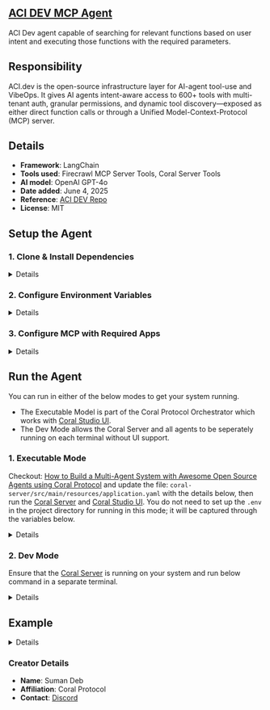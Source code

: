 ## [ACI DEV MCP Agent](https://github.com/Coral-Protocol/firecrawl-coral-agent.git)

ACI Dev agent capable of searching for relevant functions based on user intent and executing those functions with the required parameters.

## Responsibility
ACI.dev is the open-source infrastructure layer for AI-agent tool-use and VibeOps. It gives AI agents intent-aware access to 600+ tools with multi-tenant auth, granular permissions, and dynamic tool discovery—exposed as either direct function calls or through a Unified Model-Context-Protocol (MCP) server.


## Details
- **Framework**: LangChain
- **Tools used**: Firecrawl MCP Server Tools, Coral Server Tools
- **AI model**: OpenAI GPT-4o
- **Date added**: June 4, 2025
- **Reference**: [ACI DEV Repo](https://github.com/aipotheosis-labs/aci)
- **License**: MIT

## Setup the Agent

### 1. Clone & Install Dependencies

<details>

Ensure that the [Coral Server](https://github.com/Coral-Protocol/coral-server) is running on your system. If you are trying to run Open Deep Research agent and require an input, you can either create your agent which communicates on the coral server or run and register the [Interface Agent](https://github.com/Coral-Protocol/Coral-Interface-Agent) on the Coral Server  


```bash
# In a new terminal clone the repository:
git clone https://github.com/Coral-Protocol/Coral-AciDevMCP-Agent

# Navigate to the project directory:
cd Coral-AciDevMCP-Agent

# Download and run the UV installer, setting the installation directory to the current one
curl -LsSf https://astral.sh/uv/install.sh | env UV_INSTALL_DIR=$(pwd) sh

# Create a virtual environment named `.venv` using UV
uv venv .venv

# Activate the virtual environment
source .venv/bin/activate

# install uv
pip install uv

# Install dependencies from `pyproject.toml` using `uv`:
uv sync
```

</details>

### 2. Configure Environment Variables

<details>

Get the API Key:
[OpenAI](https://platform.openai.com/api-keys) || 
[Github Token](https://github.com/settings/tokens)

```bash
# Create .env file in project root
cp -r .env_sample .env
```

Check if the .env file has correct URL for Coral Server and adjust the parameters accordingly.

</details>

### 3. Configure MCP with Required Apps

<details>

1. Go to the **"App Store"** on your ACI.dev Dashboard.  


2. **Search for "Gmail"** using the search bar, then click on the Gmail app from the results.  
   ![](https://i.postimg.cc/WFJ1Mw9Q/Screenshot-2025-07-05-193320.png)

3. **Click "Configure App"** to begin setup.  
   ![](https://i.postimg.cc/G47LV5VW/Screenshot-2025-07-05-193440.png)

4. **Enable the toggle** for *"Use ACI.dev's OAuth2 App"* and confirm your choice.  
   ![](https://i.postimg.cc/SjCKRVY9/Screenshot-2025-07-05-193500.png)

5. **Choose your agent** by selecting the *"Default Agent"* or any other preferred agent.  
   ![](https://i.postimg.cc/Yhxqf93q/Screenshot-2025-07-05-193511.png)

6. **Enter an Account Owner ID** of your choice, then click **"Start OAuth2 Flow"**.  
   ![](https://i.postimg.cc/ZCm5d36M/Screenshot-2025-07-05-193545.png)

7. **Select the Gmail account** you wish to connect.  
   ![](https://i.postimg.cc/185RWQC0/Screenshot-2025-07-05-193628.png)

8. **Grant permission** to ACI.dev by checking the required box, then click **"Continue"** to complete the configuration.
   ![](https://i.postimg.cc/94DmhBjr/Screenshot-2025-07-05-193701.png)
</details>

## Run the Agent

You can run in either of the below modes to get your system running.  

- The Executable Model is part of the Coral Protocol Orchestrator which works with [Coral Studio UI](https://github.com/Coral-Protocol/coral-studio).  
- The Dev Mode allows the Coral Server and all agents to be seperately running on each terminal without UI support.  

### 1. Executable Mode

Checkout: [How to Build a Multi-Agent System with Awesome Open Source Agents using Coral Protocol](https://github.com/Coral-Protocol/existing-agent-sessions-tutorial-private-temp) and update the file: `coral-server/src/main/resources/application.yaml` with the details below, then run the [Coral Server](https://github.com/Coral-Protocol/coral-server) and [Coral Studio UI](https://github.com/Coral-Protocol/coral-studio). You do not need to set up the `.env` in the project directory for running in this mode; it will be captured through the variables below.

<details>

For Linux or MAC:

```bash
# PROJECT_DIR="/PATH/TO/YOUR/PROJECT"

applications:
  - id: "app"
    name: "Default Application"
    description: "Default application for testing"
    privacyKeys:
      - "default-key"
      - "public"
      - "priv"

registry:
  Aacidevmcp_agent:
    options:
      - name: "API_KEY"
        type: "string"
        description: "API key for the service"
      - name: "ACI_OWNER_ID"
        type: "string"
        description: "ACI OWNER IDfor the service"
      - name: "ACI_API_KEY"
        type: "string"
        description: "ACI API KEYfor the service"
    runtime:
      type: "executable"
      command: ["bash", "-c", "${PROJECT_DIR}/run_agent.sh main.py"]
      environment:
        - name: "API_KEY"
          from: "API_KEY"
        - name: "ACI_OWNER_ID"
          from: "ACI_OWNER_ID"
        - name: "ACI_API_KEY"
          from: "ACI_API_KEY"
        - name: "MODEL_NAME"
          value: "gpt-4.1"
        - name: "MODEL_PROVIDER"
          value: "openai"
        - name: "MODEL_TOKEN"
          value: "16000"
        - name: "MODEL_TEMPERATURE"
          value: "0.3"

```
For Windows, create a powershell command (run_agent.ps1) and run:

```bash
command: ["powershell","-ExecutionPolicy", "Bypass", "-File", "${PROJECT_DIR}/run_agent.ps1","main.py"]
```

</details>

### 2. Dev Mode

Ensure that the [Coral Server](https://github.com/Coral-Protocol/coral-server) is running on your system and run below command in a separate terminal.

<details>

```bash
# Run the agent using `uv`:
uv run python main.py
```

You can view the agents running in Dev Mode using the [Coral Studio UI](https://github.com/Coral-Protocol/coral-studio) by running it separately in a new terminal.

</details>


## Example

<details>

```bash
# Input:
can you ask aci dev to check my github- sd2879 and return me recent repository i made

#Output:
The GitHub repositories created by the user sd2879 are:

1. ai-taxi-stand - https://github.com/sd2879/ai-taxi-stand
2. archscan-mistral-ai - https://github.com/sd2879/archscan-mistral-ai
3. cad_pdf_extractror - https://github.com/sd2879/cad_pdf_extractror
4. docker-image-CI-CD - https://github.com/sd2879/docker-image-CI-CD
5. llama_scoutie_ai - https://github.com/sd2879/llama_scoutie_ai
6. mangalX - https://github.com/sd2879/mangalX
7. quant_track_crypto - https://github.com/sd2879/quant_track_crypto
8. rag_pipeline - https://github.com/sd2879/rag_pipeline
9. rooftop_solar_potential - https://github.com/sd2879/rooftop_solar_potential
10. rooftop_solar_potential_using_detectron2 - https://github.com/sd2879/rooftop_solar_potential_using_detectron2
11. sd2879 - https://github.com/sd2879/sd2879
12. test-repo - https://github.com/sd2879/test-repo

```

</details>

### Creator Details
- **Name**: Suman Deb
- **Affiliation**: Coral Protocol
- **Contact**: [Discord](https://discord.com/invite/Xjm892dtt3)

